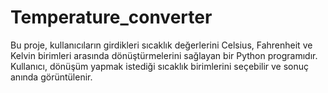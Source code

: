 # Temperature_converter
Bu proje, kullanıcıların girdikleri sıcaklık değerlerini Celsius, Fahrenheit ve Kelvin birimleri arasında dönüştürmelerini sağlayan bir Python programıdır. Kullanıcı, dönüşüm yapmak istediği sıcaklık birimlerini seçebilir ve sonuç anında görüntülenir.

